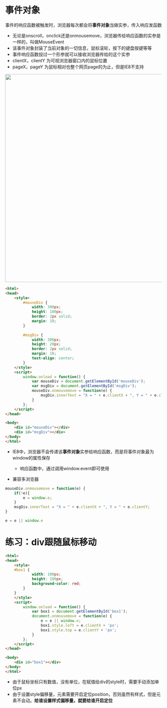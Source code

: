 # 事件对象

事件的响应函数被触发时，浏览器每次都会将**事件对象**当做实参，传入响应发函数
- 无论是onscroll，onclick还是onmousemove，浏览器传给响应函数的实参是一样的，叫做MouseEvent
- 该事件对象封装了当前对象的一切信息，鼠标滚轮，按下的键盘按键等等
- 事件响应函数投过一个形参就可以接收浏览器传给的这个实参
- clientX，clientY 为可视浏览器窗口内的鼠标位置
- pageX，pageY 为鼠标相对也整个网页page的为止，但是IE8不支持


<img width="667" src="https://user-images.githubusercontent.com/26485327/74079732-3d1b0a00-4a76-11ea-9de1-b56603a3d075.png">

```html
<html>
<head>
    <style>
        #mouseDiv {
            width: 300px;
            height: 100px;
            border: 2px solid;
            margin: 10;
        }
        
        #msgDiv {
            width: 300px;
            height: 20px;
            border: 2px solid;
            margin: 10;
            text-align: center;
        }
    </style>
    <script>
        window.onload = function() {
            var mouseDiv = document.getElementById('mouseDiv');
            var msgDiv = document.getElementById('msgDiv');
            mouseDiv.onmousemove = function(e) {
                msgDiv.innerText = "X = " + e.clientX + ", Y = " + e.clientY;
            }
        };
    </script>
</head>

<body>
    <div id="mouseDiv"></div>
    <div id="msgDiv"></div>
</body>
</html>
```

- IE8中，浏览器不会传递该**事件对象**实参给响应函数，而是将事件对象最为window的属性保存
    - 响应函数中，通过调用window.event即可使用
    
- 兼容多浏览器

```javascript
mouseDiv.onmousemove = function(e) {
    if(!e){
        e = window.e;
    }
    msgDiv.innerText = "X = " + e.clientX + ", Y = " + e.clientY;
}
```
```javascript
e = e || window.e
```


# 练习：div跟随鼠标移动

```html
<html>
<head>
    <style>
    #box1 {
            width: 100px;
            height: 100px;
            background-color: red;
        }
    }
    </style>
    <script>
        window.onload = function() {
            var box1 = document.getElementById('box1');
            document.onmousemove = function(e) {
                e = e || window.e;
                box1.style.left = e.clientX + 'px';
                box1.style.top = e.clientY + 'px';
            }
        };
    </script>
</head>

<body>
    <div id="box1"></div>
</body>
</html>
```
- 由于鼠标坐标只有数值，没有单位，在赋值给div的style时，需要手动添加单位px
- 由于设置style偏移量，元素需要开启定位position，否则虽然有样式，但是元素不会动。**给谁设置样式偏移量，就要给谁开启定位**



